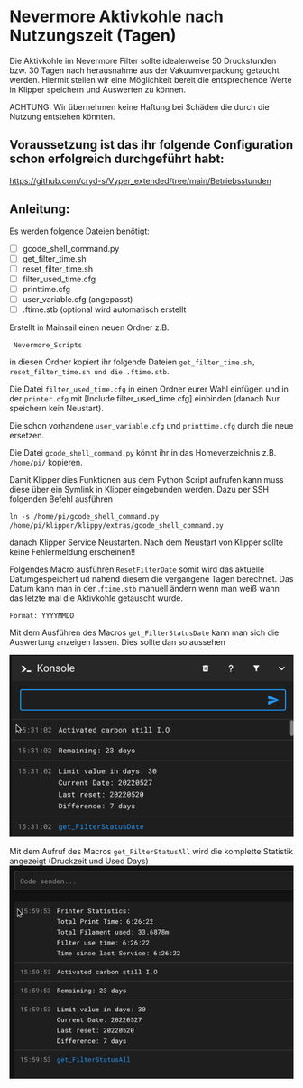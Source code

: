 # Nevermore Aktivkohle nach Nutzungszeit (Tagen)

Die Aktivkohle im Nevermore Filter sollte idealerweise 50 Druckstunden bzw. 30 Tagen nach herausnahme aus der Vakuumverpackung getaucht werden.
Hiermit stellen wir eine Möglichkeit bereit die entsprechende Werte in Klipper speichern und Auswerten zu können.

ACHTUNG: Wir übernehmen keine Haftung bei Schäden die durch die Nutzung entstehen könnten.

## Voraussetzung ist das ihr folgende Configuration schon erfolgreich durchgeführt habt:
https://github.com/cryd-s/Vyper_extended/tree/main/Betriebsstunden


## **Anleitung:**
 
 Es werden folgende Dateien benötigt:

 - [ ] gcode_shell_command.py
 - [ ] get_filter_time.sh
 - [ ] reset_filter_time.sh
 - [ ] filter_used_time.cfg
 - [ ] printtime.cfg
 - [ ] user_variable.cfg (angepasst)
 - [ ] .ftime.stb (optional wird automatisch erstellt

Erstellt in Mainsail einen neuen Ordner z.B. 

     Nevermore_Scripts

 in diesen Ordner kopiert ihr folgende Dateien
 `get_filter_time.sh, reset_filter_time.sh und die .ftime.stb`.

Die Datei `filter_used_time.cfg` in einen Ordner eurer Wahl einfügen und in der `printer.cfg` mit [Include filter_used_time.cfg] einbinden (danach Nur speichern kein Neustart).

Die schon vorhandene `user_variable.cfg` und `printtime.cfg` durch die neue ersetzen.

Die Datei `gcode_shell_command.py` könnt ihr in das Homeverzeichnis z.B. `/home/pi/` kopieren.

Damit Klipper dies Funktionen aus dem Python Script aufrufen kann muss diese über ein Symlink in Klipper eingebunden werden. Dazu per SSH folgenden Befehl ausführen

    ln -s /home/pi/gcode_shell_command.py /home/pi/klipper/klippy/extras/gcode_shell_command.py

danach Klipper Service Neustarten.
Nach dem Neustart von Klipper sollte keine Fehlermeldung erscheinen!!

Folgendes Macro ausführen `ResetFilterDate` somit wird das aktuelle Datumgespeichert ud nahend diesem die vergangene Tagen berechnet.
Das Datum kann man in der .`ftime.stb` manuell ändern wenn man weiß wann das letzte mal die Aktivkohle getauscht wurde. 

    Format: YYYYMMDD

Mit dem Ausführen des Macros `get_FilterStatusDate` kann man sich die Auswertung anzeigen lassen.
Dies sollte dan so aussehen

![enter image description here](https://github.com/chefe82/Klipper/blob/main/Nevermore/Used_Time/Pictures/nevermore_status.png?raw=true)
		
Mit dem Aufruf des Macros `get_FilterStatusAll` wird die komplette Statistik angezeigt (Druckzeit und Used Days)
![enter image description here](https://github.com/chefe82/Klipper/raw/main/Nevermore/Used_Time/Pictures/nevermore_status_all.png)


    



 


